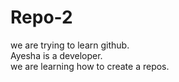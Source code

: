 
# Repo-2
we are trying to learn github.
<br>
Ayesha is a developer.
<br>
we are learning how to create a repos.
